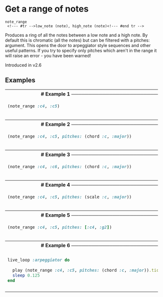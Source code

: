 # Get a range of notes

```
note_range 
 <!--- #tr -->low_note (note), high_note (note)<!--- #end tr -->
```


Produces a ring of all the notes between a low note and a high note. By default this is chromatic (all the notes) but can be filtered with a pitches: argument. This opens the door to arpeggiator style sequences and other useful patterns. If you try to specify only pitches which aren't in the range it will raise an error - you have been warned!

Introduced in v2.6

## Examples

<table class="examples">
<tr>
<th colspan="2" class="even head"># Example 1 ──────────────────────────────────────────────────────</th>
</tr>
<tr>
<td class="even">

```ruby
(note_range :c4, :c5)



```

</td>
<td class="even">

<!--- #tr -->
```ruby
# => (ring 60,61,62,63,64,65,66,67,68,69,70,71,72)



```
<!--- #end tr -->

</td>
</tr>
<tr>
<th colspan="2" class="odd head"># Example 2 ──────────────────────────────────────────────────────</th>
</tr>
<tr>
<td class="odd">

```ruby
(note_range :c4, :c5, pitches: (chord :c, :major))



```

</td>
<td class="odd">

<!--- #tr -->
```ruby
# => (ring 60,64,67,72)



```
<!--- #end tr -->

</td>
</tr>
<tr>
<th colspan="2" class="even head"># Example 3 ──────────────────────────────────────────────────────</th>
</tr>
<tr>
<td class="even">

```ruby
(note_range :c4, :c6, pitches: (chord :c, :major))



```

</td>
<td class="even">

<!--- #tr -->
```ruby
# => (ring 60,64,67,72,76,79,84)



```
<!--- #end tr -->

</td>
</tr>
<tr>
<th colspan="2" class="odd head"># Example 4 ──────────────────────────────────────────────────────</th>
</tr>
<tr>
<td class="odd">

```ruby
(note_range :c4, :c5, pitches: (scale :c, :major))



```

</td>
<td class="odd">

<!--- #tr -->
```ruby
# => (ring 60,62,64,65,67,69,71,72)



```
<!--- #end tr -->

</td>
</tr>
<tr>
<th colspan="2" class="even head"># Example 5 ──────────────────────────────────────────────────────</th>
</tr>
<tr>
<td class="even">

```ruby
(note_range :c4, :c5, pitches: [:c4, :g2])



```

</td>
<td class="even">

<!--- #tr -->
```ruby
# => (ring 60,67,72)



```
<!--- #end tr -->

</td>
</tr>
<tr>
<th colspan="2" class="odd head"># Example 6 ──────────────────────────────────────────────────────</th>
</tr>
<tr>
<td class="odd">

```ruby
live_loop :arpeggiator do
 
  play (note_range :c4, :c5, pitches: (chord :c, :major)).tick
  sleep 0.125
end


```

</td>
<td class="odd">

<!--- #tr -->
```ruby
 
# try changing the chord
 
 
 



```
<!--- #end tr -->

</td>
</tr>
</table>


